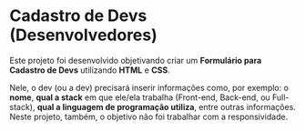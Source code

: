 # Cadastro de Devs (Desenvolvedores)
Este projeto foi desenvolvido objetivando criar um <b>Formulário para Cadastro de Devs</b> utilizando <b>HTML</b> e <b>CSS</b>.

Nele, o dev (ou a dev) precisará inserir informações como, por exemplo: o <b>nome</b>, <b>qual a stack</b> em que ele/ela trabalha (Front-end, Back-end, ou Full-stack), <b>qual a linguagem de programação utiliza</b>, entre outras informações. 
Neste projeto, também, o objetivo não foi trabalhar com a responsividade.
